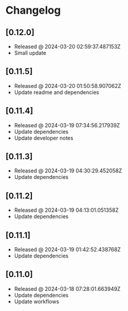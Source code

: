 # Changelog

## [0.12.0]

- Released @ 2024-03-20 02:59:37.487153Z
- Small update

## [0.11.5]

- Released @ 2024-03-20 01:50:58.907062Z
- Update readme and dependencies

## [0.11.4]

- Released @ 2024-03-19 07:34:56.217939Z
- Update dependencies
- Update developer notes

## [0.11.3]

- Released @ 2024-03-19 04:30:29.452058Z
- Update dependencies

## [0.11.2]

- Released @ 2024-03-19 04:13:01.051358Z
- Update dependencies

## [0.11.1]

- Released @ 2024-03-19 01:42:52.438768Z
- Update dependencies

## [0.11.0]

- Released @ 2024-03-18 07:28:01.663949Z
- Update dependencies
- Update workflows
